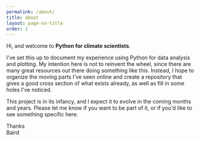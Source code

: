 ```yaml
---
permalink: /about/
title: about
layout: page-no-title
order: 1
---
```


Hi, and welcome to **Python for climate scientists**.

I've set this up to document my experience using Python for data analysis and plotting.  My intention here is not to reinvent the wheel, since there are many great resources out there doing something like this.  Instead, I hope to organize the moving parts I've seen online and create a repository that gives a good cross section of what exists already, as well as fill in some holes I've noticed.

This project is in its infancy, and I expect it to evolve in the coming months and years.  Please let me know if you want to be part of it, or if you'd like to see something specific here.

<!--![gif](https://media.giphy.com/media/3oKIPnAiaMCws8nOsE/giphy.gif)-->

Thanks  
Baird

